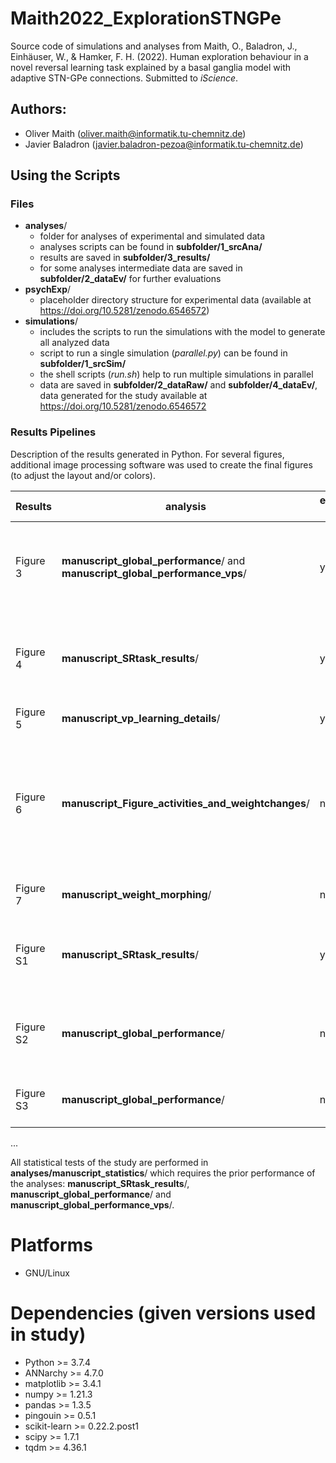 # Maith2022_ExplorationSTNGPe

Source code of simulations and analyses from Maith, O., Baladron, J., Einhäuser, W., & Hamker, F. H. (2022). Human exploration behaviour in a novel reversal learning task explained by a basal ganglia model with adaptive STN-GPe connections. Submitted to *iScience*.

## Authors:

* Oliver Maith (oliver.maith@informatik.tu-chemnitz.de)
* Javier Baladron (javier.baladron-pezoa@informatik.tu-chemnitz.de)

## Using the Scripts

### Files

- **analyses**/
  - folder for analyses of experimental and simulated data
  - analyses scripts can be found in **subfolder/1_srcAna/**
  - results are saved in **subfolder/3_results/**
  - for some analyses intermediate data are saved in **subfolder/2_dataEv/** for further evaluations
- **psychExp**/
  - placeholder directory structure for experimental data (available at https://doi.org/10.5281/zenodo.6546572)
- **simulations**/
  - includes the scripts to run the simulations with the model to generate all analyzed data
  - script to run a single simulation (*parallel.py*) can be found in **subfolder/1_srcSim/**
  - the shell scripts (*run.sh*) help to run multiple simulations in parallel
  - data are saved in **subfolder/2_dataRaw/** and **subfolder/4_dataEv/**, data generated for the study available at https://doi.org/10.5281/zenodo.6546572

### Results Pipelines

Description of the results generated in Python. For several figures, additional image processing software was used to create the final figures (to adjust the layout and/or colors).

Results | analysis | experimental data | simulated data | simulations | comment
-|-|-|-|-|-
Figure 3 | **manuscript_global_performance**/ and **manuscript_global_performance_vps**/ | yes | yes | 60 simulations from **014a...**/ and **014b...**/ each | in **manuscript_global_performance**/ use run.sh (which also generates further figures); in **manuscript_global_performance_vps**/ run make_plot.py twice, with arguments 0 and 1
Figure 4 | **manuscript_SRtask_results**/ | yes | yes | 60 simulations from **014a...**/ and **014b...**/ each | use run.sh (which also generates further figures)
Figure 5 | **manuscript_vp_learning_details**/ | yes | no | - | run make_plot.py twice, with arguments 0 and 1
Figure 6 | **manuscript_Figure_activities_and_weightchanges**/ | no | yes | 60 simulations from **014a...**/ and **014b...**/ and a single simulation from **007a...**/| use run.sh (which also generates further figures), various simulation times are set manually in the analysis (taken from the output file of the simulation), a change of the simulation used requires an adjustment of these times
Figure 7 | **manuscript_weight_morphing**/ | no | yes | 6400 simulations from **013...**/ | 
Figure S1 | **manuscript_SRtask_results**/ | yes | yes | 60 simulations from **001e...**/ and **001f...**/ each | use run.sh (which also generates further figures)
Figure S2 | **manuscript_global_performance**/ | no | yes | 60 simulations from **001e...**/ and **001f...**/ each | use run.sh (which also generates further figures)
Figure S3 | **manuscript_global_performance**/ | no | yes | 60 simulations from **014a...**/ | set `weight_plot=True` (extra_functions.py line 267)
...

All statistical tests of the study are performed in **analyses/manuscript_statistics**/ which requires the prior performance of the analyses: **manuscript_SRtask_results**/, **manuscript_global_performance**/ and **manuscript_global_performance_vps**/.

# Platforms

* GNU/Linux

# Dependencies (given versions used in study)

* Python >= 3.7.4
* ANNarchy >= 4.7.0
* matplotlib >= 3.4.1
* numpy >= 1.21.3
* pandas >= 1.3.5
* pingouin >= 0.5.1
* scikit-learn >= 0.22.2.post1
* scipy >= 1.7.1
* tqdm >= 4.36.1
